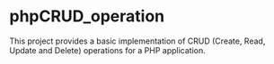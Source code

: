 # phpCRUD_operation
This project provides a basic implementation of CRUD (Create, Read, Update and Delete) operations for a PHP application. 
